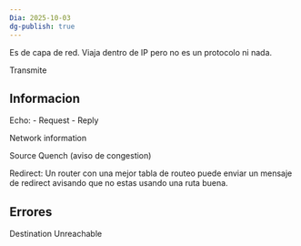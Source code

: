 ```yaml
---
Dia: 2025-10-03
dg-publish: true
---
```

Es de capa de red. Viaja dentro de IP pero no es un protocolo ni nada. 

Transmite


## Informacion 

Echo:
	-  Request 
	- Reply 

Network information 

Source Quench (aviso de congestion)

Redirect: Un router con una mejor tabla de routeo puede enviar un mensaje de redirect avisando que no estas usando una ruta buena.

## Errores 
Destination Unreachable 